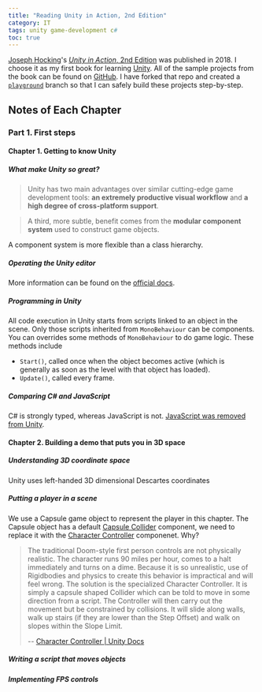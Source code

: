 ```yaml
---
title: "Reading Unity in Action, 2nd Edition"
category: IT
tags: unity game-development c#
toc: true
---
```


[Joseph Hocking](http://www.newarteest.com/)'s [*Unity in Action*, 2nd Edition](https://www.manning.com/books/unity-in-action-second-edition) was published in 2018. I choose it as my first book for learning [Unity](https://unity.com/). All of the sample projects from the book can be found on [GitHub](https://github.com/jhocking/uia-2e). I have forked that repo and created a [`playground`](https://github.com/alexddhuang/uia-2e/tree/playground) branch so that I can safely build these projects step-by-step.

## Notes of Each Chapter

### Part 1. First steps

#### Chapter 1. Getting to know Unity

##### What make Unity so great?

> Unity has two main advantages over similar cutting-edge game development tools: **an extremely productive visual workflow** and **a high degree of cross-platform support**.

> A third, more subtle, benefit comes from the **modular component system** used to construct game objects.

A component system is more flexible than a class hierarchy.

##### Operating the Unity editor

More information can be found on the [official docs](https://docs.unity3d.com/Manual/UnityOverview.html).

##### Programming in Unity

All code execution in Unity starts from scripts linked to an object in the scene. Only those scripts inherited from `MonoBehaviour` can be components. You can overrides some methods of `MonoBehaviour` to do game logic. These methods include

- `Start()`, called once when the object becomes active (which is generally as soon as the level with that object has loaded).
- `Update()`, called every frame.

##### Comparing C# and JavaScript

C# is strongly typed, whereas JavaScript is not. [JavaScript was removed from Unity](https://blogs.unity3d.com/2017/08/11/unityscripts-long-ride-off-into-the-sunset/).

#### Chapter 2. Building a demo that puts you in 3D space

##### Understanding 3D coordinate space 

Unity uses left-handed 3D dimensional Descartes coordinates

##### Putting a player in a scene

We use a Capsule game object to represent the player in this chapter. The Capsule object has a default [Capsule Collider](https://docs.unity3d.com/Manual/class-CapsuleCollider.html) component, we need to replace it with the [Character Controller](https://docs.unity3d.com/Manual/class-CharacterController.html) componenet. Why? 

> The traditional Doom-style first person controls are not physically realistic. The character runs 90 miles per hour, comes to a halt immediately and turns on a dime. Because it is so unrealistic, use of Rigidbodies and physics to create this behavior is impractical and will feel wrong. The solution is the specialized Character Controller. It is simply a capsule shaped Collider which can be told to move in some direction from a script. The Controller will then carry out the movement but be constrained by collisions. It will slide along walls, walk up stairs (if they are lower than the Step Offset) and walk on slopes within the Slope Limit.
> 
> -- [Character Controller \| Unity Docs](https://docs.unity3d.com/Manual/class-CharacterController.html)

##### Writing a script that moves objects
##### Implementing FPS controls
